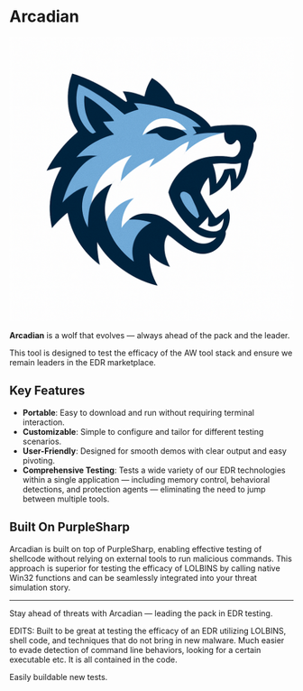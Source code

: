 # Arcadian

![Arcadian Logo](arcadian.png)

**Arcadian** is a wolf that evolves — always ahead of the pack and the leader.

This tool is designed to test the efficacy of the AW tool stack and ensure we remain leaders in the EDR marketplace.

## Key Features

- **Portable**: Easy to download and run without requiring terminal interaction.
- **Customizable**: Simple to configure and tailor for different testing scenarios.
- **User-Friendly**: Designed for smooth demos with clear output and easy pivoting.
- **Comprehensive Testing**: Tests a wide variety of our EDR technologies within a single application — including memory control, behavioral detections, and protection agents — eliminating the need to jump between multiple tools.

## Built On PurpleSharp

Arcadian is built on top of PurpleSharp, enabling effective testing of shellcode without relying on external tools to run malicious commands. This approach is superior for testing the efficacy of LOLBINS by calling native Win32 functions and can be seamlessly integrated into your threat simulation story.

---

Stay ahead of threats with Arcadian — leading the pack in EDR testing.

EDITS:
Built to be great at testing the efficacy of an EDR utilizing LOLBINS, shell code, and techniques that do not bring in new malware. Much easier to evade detection of command line behaviors, looking for a certain executable etc. It is all contained in the code. 

Easily buildable new tests. 



